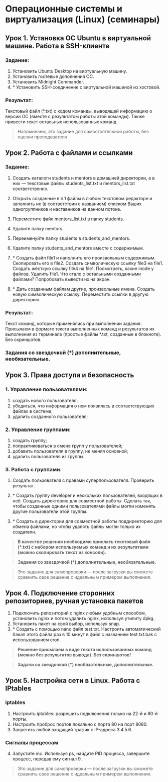 # Операционные системы и виртуализация (Linux) (семинары)

## Урок 1. Установка ОС Ubuntu в виртуальной машине. Работа в SSH-клиенте

### **Задание:**

1.  Установить Ubuntu Desktop на виртуальную машину.
2.  Установить гостевые дополнения ОС.
3.  Установить Midnight Commander.
4.  \* Установить SSH-соединение с виртуальной машиной из хостовой.

### **Результат:**

Текстовый файл (\*.txt) с кодом команды, выводящей информацию о версии ОС (вместе с результатом работы этой команды).
Также привести текст остальных использованных команд.

> Напоминаем, это задание для самостоятельной работы, без оценки преподавателя

## Урок 2. Работа с файлами и ссылками

### **Задание:**

1.  Создать каталоги students и mentors в домашней директории, а в них — текстовые файлы students_list.txt и mentors_list.txt соответственно.
2.  Открыть созданные в п.1 файлы в любом текстовом редакторе и заполнить их (в соответствии с названием) списком Ваших одногруппников и наставников на данном потоке.
3.  Переместите файл mentors_list.txt в папку students.
4.  Удалите папку mentors.
5.  Переименуйте папку students в students_and_mentors.
6.  Удалите папку students_and_mentors вместе с содержимым.

7.  \* Создать файл file1 и наполнить его произвольным содержимым. Скопировать его в file2. Создать символическую ссылку file3 на file1. Создать жёсткую ссылку file4 на file1. Посмотреть, какие inode у файлов. Удалить file1. Что стало с остальными созданными файлами? Попробовать вывести их на экран.
8.  \* Дать созданным файлам другие, произвольные имена. Создать новую символическую ссылку. Переместить ссылки в другую директорию.

### **Результат:**

Текст команд, которые применялись при выполнении задания. Присылаем в формате текста выполненных команд и результатов их выполнения из терминала (простые файлы \*.txt, созданные в блокноте). Без скриншотов.

### **Задания со звездочкой (\*) дополнительные, необязательные.**

## Урок 3. Права доступа и безопасность

### 1. Управление пользователями:

1. создать нового пользователя;
2. убедиться, что информация о нем появилась в соответствующих файлах в системе;
3. удалить созданного пользователя;

### 2. Управление группами:

1. создать группу;
2. попрактиковаться в смене групп у пользователей;
3. добавить пользователя в группу, не меняя основной;
4. удалить пользователя из группы.

### 3. Работа с группами.

1. Создать пользователя с правами суперпользователя. Проверить результат.

2. \* Создать группу developer и нескольких пользователей, входящих в неё. Создать директорию для совместной работы. Сделать так, чтобы созданные одними пользователями файлы могли изменять другие пользователи этой группы.

3. \* Создать в директории для совместной работы поддиректорию для обмена файлами, но чтобы удалять файлы могли только их создатели.

> **В качестве решения необходимо прислать текстовый файл (\*.txt) с набором используемых команд и их результатами (можно скопировать текст из консоли).**

> **Задания со звездочкой (\*) дополнительные, необязательные.**

> Это задание для самопроверки — после загрузки вы сможете сравнить свое решение с идеальным примером выполнения.

## Урок 4. Подключение сторонних репозиториев, ручная установка пакетов

1.  Подключить репозиторий с nginx любым удобным способом, установить nginx и потом удалить nginx, используя утилиту dpkg.
2.  Установить пакет на свой выбор, используя snap.
3.  \* Создать с помощью nano файл test.txt. Настроить автоматический бэкап этого файла раз в 10 минут в файл с названием test.txt.bak с использованием cron.

> **Решение присылаем в виде текста использованных команд (можно без результатов вывода). Без скриншотов!**

> **Задачи со звездочкой (\*) необязательные, дополнительные.**

## Урок 5. Настройка сети в Linux. Работа с IPtables

### **iptables**

1. Настроить iptables: разрешить подключения только на 22-й и 80-й порты.
2. Настроить проброс портов локально с порта 80 на порт 8080.
3. Запретить любой входящий трафик с IP-адреса 3.4.5.6.

### **Сигналы процессам**

4.  Запустите mc. Используя ps, найдите PID процесса, завершите процесс, передав ему сигнал 9.

> Это задание для самопроверки — после загрузки вы сможете сравнить свое решение с идеальным примером выполнения.
